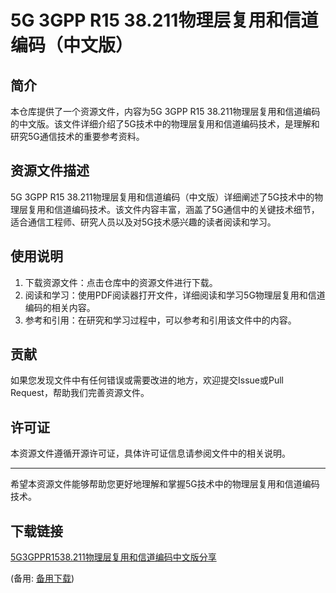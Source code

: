 # 5G 3GPP R15 38.211物理层复用和信道编码（中文版）

## 简介

本仓库提供了一个资源文件，内容为5G 3GPP R15 38.211物理层复用和信道编码的中文版。该文件详细介绍了5G技术中的物理层复用和信道编码技术，是理解和研究5G通信技术的重要参考资料。

## 资源文件描述

5G 3GPP R15 38.211物理层复用和信道编码（中文版）详细阐述了5G技术中的物理层复用和信道编码技术。该文件内容丰富，涵盖了5G通信中的关键技术细节，适合通信工程师、研究人员以及对5G技术感兴趣的读者阅读和学习。

## 使用说明

1. 下载资源文件：点击仓库中的资源文件进行下载。
2. 阅读和学习：使用PDF阅读器打开文件，详细阅读和学习5G物理层复用和信道编码的相关内容。
3. 参考和引用：在研究和学习过程中，可以参考和引用该文件中的内容。

## 贡献

如果您发现文件中有任何错误或需要改进的地方，欢迎提交Issue或Pull Request，帮助我们完善资源文件。

## 许可证

本资源文件遵循开源许可证，具体许可证信息请参阅文件中的相关说明。

---

希望本资源文件能够帮助您更好地理解和掌握5G技术中的物理层复用和信道编码技术。

## 下载链接
[5G3GPPR1538.211物理层复用和信道编码中文版分享](https://pan.quark.cn/s/5924a1e05887) 

(备用: [备用下载](https://pan.baidu.com/s/1wucFqHnapzwHiZ-d5AnEnQ?pwd=1234))

